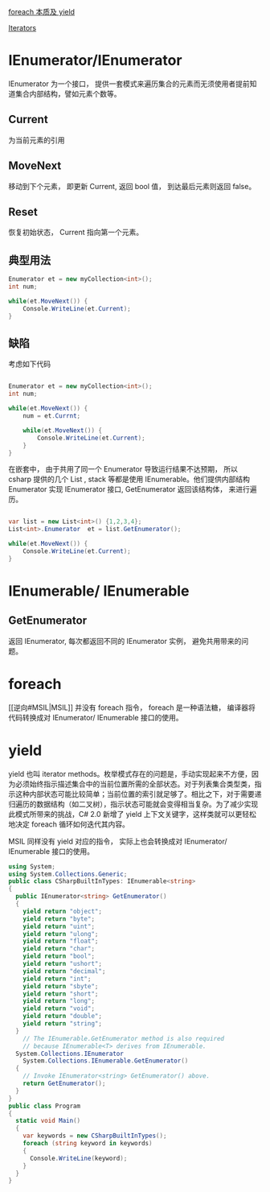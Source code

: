 
[foreach 本质及 yield ](https://learn.microsoft.com/zh-cn/archive/msdn-magazine/2017/april/essential-net-understanding-csharp-foreach-internals-and-custom-iterators-with-yield)

[Iterators](https://learn.microsoft.com/en-us/dotnet/csharp/iterators)

# IEnumerator/IEnumerator<T>

IEnumerator 为一个接口， 提供一套模式来遍历集合的元素而无须使用者提前知道集合内部结构，譬如元素个数等。

## Current 

为当前元素的引用

## MoveNext

移动到下个元素， 即更新 Current, 返回 bool 值， 到达最后元素则返回 false。

## Reset 

恢复初始状态， Current 指向第一个元素。

## 典型用法

```csharp
Enumerator et = new myCollection<int>();
int num;

while(et.MoveNext()) {
	Console.WriteLine(et.Current);
}
```

## 缺陷

考虑如下代码

```csharp

Enumerator et = new myCollection<int>();
int num;

while(et.MoveNext()) {
	num = et.Currnt;

	while(et.MoveNext()) {
		Console.WriteLine(et.Current);
	}
}
```

在嵌套中， 由于共用了同一个 Enumerator 导致运行结果不达预期， 所以 csharp 提供的几个 List , stack 等都是使用 IEnumerable。他们提供内部结构 Enumerator 实现 IEnumerator 接口, GetEnumerator 返回该结构体， 来进行遍历。

```csharp

var list = new List<int>() {1,2,3,4};
List<int>.Enumerator  et = list.GetEnumerator();

while(et.MoveNext()) {
	Console.WriteLine(et.Current);
}
```

# IEnumerable/ IEnumerable<T>

## GetEnumerator

返回 IEnumerator, 每次都返回不同的 IEnumerator 实例， 避免共用带来的问题。

# foreach

[[逆向#MSIL|MSIL]] 并没有 foreach 指令， foreach 是一种语法糖， 编译器将代码转换成对 IEnumerator/ IEnumerable 接口的使用。

# yield 

yield 也叫 iterator methods。枚举模式存在的问题是，手动实现起来不方便，因为必须始终指示描述集合中的当前位置所需的全部状态。对于列表集合类型类，指示这种内部状态可能比较简单；当前位置的索引就足够了。相比之下，对于需要递归遍历的数据结构（如二叉树），指示状态可能就会变得相当复杂。为了减少实现此模式所带来的挑战，C# 2.0 新增了 yield 上下文关键字，这样类就可以更轻松地决定 foreach 循环如何迭代其内容。

MSIL 同样没有 yield 对应的指令， 实际上也会转换成对 IEnumerator/ IEnumerable 接口的使用。

```csharp
using System;
using System.Collections.Generic;
public class CSharpBuiltInTypes: IEnumerable<string>
{
  public IEnumerator<string> GetEnumerator()
  {
    yield return "object";
    yield return "byte";
    yield return "uint";
    yield return "ulong";
    yield return "float";
    yield return "char";
    yield return "bool";
    yield return "ushort";
    yield return "decimal";
    yield return "int";
    yield return "sbyte";
    yield return "short";
    yield return "long";
    yield return "void";
    yield return "double";
    yield return "string";
  }
    // The IEnumerable.GetEnumerator method is also required
    // because IEnumerable<T> derives from IEnumerable.
  System.Collections.IEnumerator
    System.Collections.IEnumerable.GetEnumerator()
  {
    // Invoke IEnumerator<string> GetEnumerator() above.
    return GetEnumerator();
  }
}
public class Program
{
  static void Main()
  {
    var keywords = new CSharpBuiltInTypes();
    foreach (string keyword in keywords)
    {
      Console.WriteLine(keyword);
    }
  }
}
```